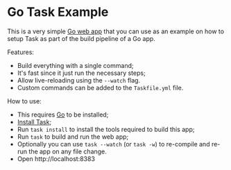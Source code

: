 # Go Task Example

This is a very simple [Go web app](https://github.com/go-task/examples) that you can use as an example on how to setup
Task as part of the build pipeline of a Go app.

Features:

- Build everything with a single command;
- It's fast since it just run the necessary steps;
- Allow live-reloading using the `--watch` flag.
- Custom commands can be added to the `Taskfile.yml` file.

How to use:

- This requires [Go][go] to be installed;
- [Install Task][installtask];
- Run `task install` to install the tools required to build this app;
- Run `task` to build and run the web app;
- Optionally you can use `task --watch` (or `task -w`) to re-compile and re-run
  the app on any file change.
- Open http://localhost:8383

[go]: https://golang.org/
[installtask]: https://taskfile.dev/installation/
[doc]: https://taskfile.dev/
[doc-zh]: https://task-zh.readthedocs.io/